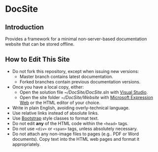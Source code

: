 DocSite
=======

## Introduction

Provides a framework for a minimal non-server-based documentation website that can be stored offline.

## How to Edit This Site

* Do not fork this repository, except when issuing new versions:
  * Master branch contains latest documentation.
  * Forked branches contain previous documentation versions.
* Once you have a local copy, either:
  * Open the solution file _~/DocSite/DocSite.sln_ with [Visual Studio](https://visualstudio.microsoft.com/vs/community/).
  * Open the site folder _~/DocSite/Website_ with [Microsoft Expression Web](https://www.microsoft.com/en-gb/download/details.aspx?id=36179) or the HTML editor of your choice.
* Write in plain English, avoiding overly-technical language.
* Use relative links instead of absolute links.
* Use [Bootstrap](https://getbootstrap.com/docs/4.4/getting-started/introduction/) style classes to format text.
* Do not edit **any** of the HTML code within the `<head>` tags.
* Do not use `<div>` or `<span>` tags, unless absolutely necessary.
* Do not attach any non-image files to pages (e.g.. PDF or Word documents). Copy text into the HTML web pages and format it appropriately.